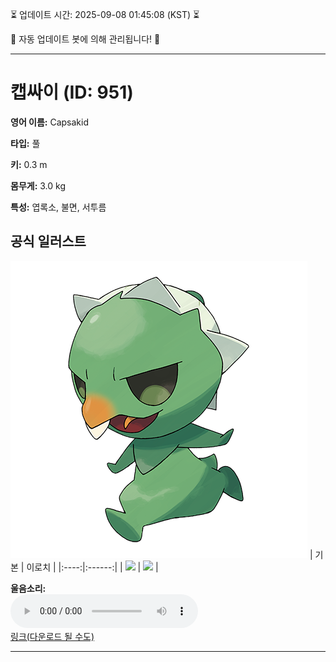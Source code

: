 
⏳ 업데이트 시간: 2025-09-08 01:45:08 (KST) ⏳

🤖 자동 업데이트 봇에 의해 관리됩니다! 🤖

---

# 캡싸이 (ID: 951)
**영어 이름:** Capsakid

**타입:** 풀

**키:** 0.3 m

**몸무게:** 3.0 kg

**특성:** 엽록소, 불면, 서투름

## 공식 일러스트
![](https://raw.githubusercontent.com/PokeAPI/sprites/master/sprites/pokemon/other/official-artwork/951.png)
| 기본 | 이로치 |
|:----:|:------:|
| <img src="http://play.pokemonshowdown.com/sprites/ani/capsakid.gif" width="200"> | <img src="http://play.pokemonshowdown.com/sprites/ani-shiny/capsakid.gif" width="200"> |

**울음소리:**<br><audio controls src="https://raw.githubusercontent.com/PokeAPI/cries/main/cries/pokemon/latest/951.ogg"></audio><br> [링크(다운로드 될 수도)](https://raw.githubusercontent.com/PokeAPI/cries/main/cries/pokemon/latest/951.ogg)


---
